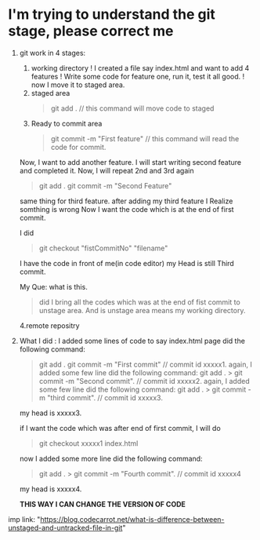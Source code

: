 # I'm trying to understand the git stage, please correct me

1. git work in 4 stages:
    1. working directory
        ! I created a file say index.html and want to add 4 features
        ! Write some code for feature one, run it, test it all good.
        ! now I move it to staged area.
    2. staged area
        > git add . // this command will move code to staged
    3. Ready to commit area
        > git commit -m "First feature" // this command will read the code for commit.

    Now, I want to add another feature. I will start writing second feature and completed it.
    Now, I will repeat 2nd and 3rd again
    > git add .
    > git commit -m "Second Feature"

    same thing for third feature. after adding my third feature I Realize somthing is wrong Now I want the code which is at the end of first commit.

    I did
    > git checkout "fistCommitNo" "filename"

    I have the code in front of me(in code editor)
    my Head is still Third commit.

    My Que:
    what is this.
    > did I bring all the codes which was at the end of fist commit to unstage area.
    > And is unstage area means my working directory.

    4.remote repositry

2. What I did :
    I added some lines of code to say index.html page
        did the following command:
    > git add .
    > git commit -m "First commit"   // commit id xxxxx1.
    again, I added some few line
        did the following command:
    > git add .
        > git commit -m "Second commit".  // commit id xxxxx2.
    again, I added some few line
        did the following command:
    > git add .
        > git commit -m "third commit".  // commit id xxxxx3.

    my head is xxxxx3.

    if I want the code which was after end of first commit, I will do
    > git checkout xxxxx1 index.html

    now I added some more line
        did the following command:
    > git add .
        > git commit -m "Fourth commit".  // commit id xxxxx4

     my head is xxxxx4.

    **THIS WAY I CAN CHANGE THE VERSION OF CODE**

imp link: "https://blog.codecarrot.net/what-is-difference-between-unstaged-and-untracked-file-in-git"
